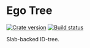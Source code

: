 # Ego Tree

[![Crate version][crate-badge]][crate]
[![Build status][travis-badge]][travis]

[crate]: https://crates.io/crates/endutr
[travis]: https://travis-ci.org/programble/endutr
[crate-badge]: https://img.shields.io/crates/v/endutr.svg
[travis-badge]: https://img.shields.io/travis/programble/endutr.svg

Slab-backed ID-tree.
